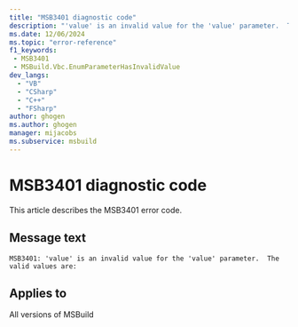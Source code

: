 ```yaml
---
title: "MSB3401 diagnostic code"
description: "'value' is an invalid value for the 'value' parameter.  The valid values are:"
ms.date: 12/06/2024
ms.topic: "error-reference"
f1_keywords:
 - MSB3401
 - MSBuild.Vbc.EnumParameterHasInvalidValue
dev_langs:
  - "VB"
  - "CSharp"
  - "C++"
  - "FSharp"
author: ghogen
ms.author: ghogen
manager: mijacobs
ms.subservice: msbuild
---
```


# MSB3401 diagnostic code

<!-- :::ErrorDefinitionDescription::: -->
<!-- :::editable-content name="introDescription"::: -->
This article describes the MSB3401 error code.
<!-- :::editable-content-end::: -->

## Message text

`MSB3401: 'value' is an invalid value for the 'value' parameter.  The valid values are:`

<!-- :::editable-content name="postOutputDescription"::: -->
<!--
{StrBegin="MSB3401: "}
-->
<!-- :::editable-content-end::: -->
<!-- :::ErrorDefinitionDescription-end::: -->

## Applies to

All versions of MSBuild
